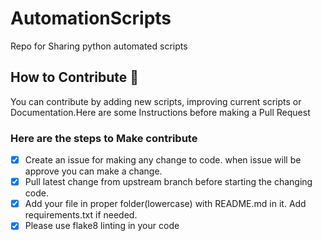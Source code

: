 # AutomationScripts
Repo for Sharing python automated scripts

## How to Contribute 🤔

You can contribute by adding new scripts, improving current scripts or Documentation.Here are some Instructions
before making a Pull Request

### Here are the steps to Make contribute

- [x] Create an issue for making any change to code. when issue will be approve you can make a change.
- [x] Pull latest change from upstream branch before starting the changing code.
- [x] Add your file in proper folder(lowercase) with README.md in it. Add requirements.txt if needed.
- [x] Please use flake8 linting in your code
